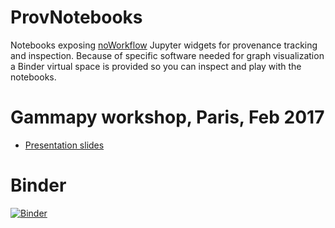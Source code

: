 # ProvNotebooks
Notebooks exposing [noWorkflow](https://github.com/gems-uff/noworkflow) Jupyter widgets for provenance tracking and inspection.
Because of specific software needed for graph visualization a Binder virtual space is provided so you can inspect and play with the notebooks.

# Gammapy workshop, Paris, Feb 2017

* [Presentation slides](http://www.iaa.es/%7Ejer/downloads/Provenance.pdf)

# Binder
[![Binder](https://mybinder.org/badge.svg)](https://mybinder.org/v2/gh/Bultako/ProvNotebooks.git/master)
